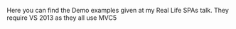 Here you can find the Demo examples given at my Real Life SPAs talk. They require VS 2013 as they all use MVC5
